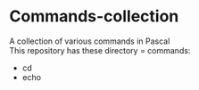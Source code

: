 # Commands-collection
A collection of various commands in Pascal <br>
This repository has these directory = commands:
* cd 
* echo
